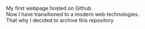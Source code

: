 My first webpage hosted on Github<br/>
Now I have transitioned to a modern web technologies.<br/>
That why I decided to archive this repository

